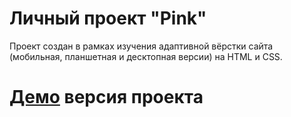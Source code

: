# **Личный проект "Pink"**
Проект создан в рамках изучения адаптивной вёрстки сайта (мобильная, планшетная и десктопная версии) на HTML и CSS.

 # [Демо](https://fadeyush.github.io/Pink/) версия проекта
